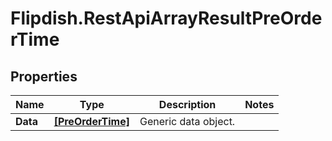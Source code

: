 # Flipdish.RestApiArrayResultPreOrderTime

## Properties

Name | Type | Description | Notes
------------ | ------------- | ------------- | -------------
**Data** | [**[PreOrderTime]**](PreOrderTime.md) | Generic data object. | 


